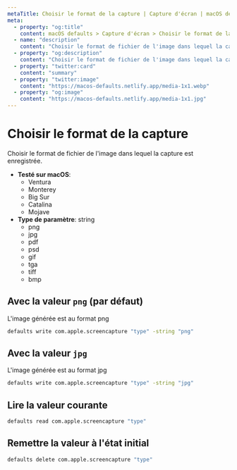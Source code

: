 ```yaml
---
metaTitle: Choisir le format de la capture | Capture d'écran | macOS defaults
meta:
  - property: "og:title"
    content: macOS defaults > Capture d'écran > Choisir le format de la capture
  - name: "description"
    content: "Choisir le format de fichier de l'image dans lequel la capture est enregistrée."
  - property: "og:description"
    content: "Choisir le format de fichier de l'image dans lequel la capture est enregistrée."
  - property: "twitter:card"
    content: "summary"
  - property: "twitter:image"
    content: "https://macos-defaults.netlify.app/media-1x1.webp"
  - property: "og:image"
    content: "https://macos-defaults.netlify.app/media-1x1.jpg"
---
```

# Choisir le format de la capture

Choisir le format de fichier de l'image dans lequel la capture est enregistrée.

<!-- break lists -->

- **Testé sur macOS**:
  * Ventura
  * Monterey
  * Big Sur
  * Catalina
  * Mojave
- **Type de paramètre**: string
  * png
  * jpg
  * pdf
  * psd
  * gif
  * tga
  * tiff
  * bmp

## Avec la valeur `png` (par défaut)

L'image générée est au format png

```bash
defaults write com.apple.screencapture "type" -string "png" 
```

## Avec la valeur `jpg`

L'image générée est au format jpg

```bash
defaults write com.apple.screencapture "type" -string "jpg" 
```

## Lire la valeur courante
```bash
defaults read com.apple.screencapture "type"
```

## Remettre la valeur à l'état initial
```bash
defaults delete com.apple.screencapture "type"
```
